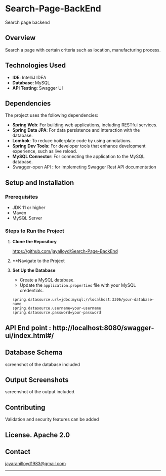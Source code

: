 # Search-Page-BackEnd


Search page backend 

## Overview
Search a page with certain criteria such as location, manufacturing process.

## Technologies Used
- **IDE**: IntelliJ IDEA
- **Database**: MySQL
- **API Testing**: Swagger UI

## Dependencies
The project uses the following dependencies:
- **Spring Web**: For building web applications, including RESTful services.
- **Spring Data JPA**: For data persistence and interaction with the database.
- **Lombok**: To reduce boilerplate code by using annotations.
- **Spring Dev Tools**: For developer tools that enhance development experience, such as live reload.
- **MySQL Connector**: For connecting the application to the MySQL database.
- Swagger-open API : for implemeting Swagger Rest API documentation

## Setup and Installation

### Prerequisites
- JDK 11 or higher
- Maven 
- MySQL Server

### Steps to Run the Project
1. **Clone the Repository**

   https://github.com/jayalloyd/Search-Page-BackEnd

3. **Navigate to the Project

4. **Set Up the Database**
   - Create a MySQL database.
   - Update the `application.properties` file with your MySQL credentials.
   ```properties
   spring.datasource.url=jdbc:mysql://localhost:3306/your-database-name
   spring.datasource.username=your-username
   spring.datasource.password=your-password

## API End point  :    http://localhost:8080/swagger-ui/index.html#/

## Database Schema
 screenshot of the database included

## Output Screenshots
screenshot of the  output  included.

## Contributing
Validation and security features can be added

## License.                                Apache 2.0

## Contact
jayaranilloyd1983@gmail.com

---
